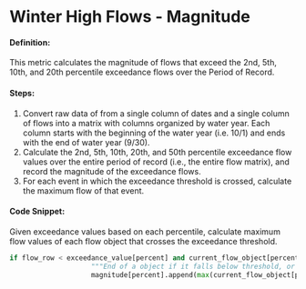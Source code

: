 # Winter High Flows - Magnitude

#### Definition:

This metric calculates the magnitude of flows that exceed the 2nd, 5th, 10th, and 20th percentile exceedance flows over the Period of Record.

#### Steps:

1. Convert raw data of from a single column of dates and a single column of flows into a matrix with columns organized by water year. Each column starts with the beginning of the water year \(i.e. 10/1\) and ends with the end of water year \(9/30\).
2. Calculate the 2nd, 5th, 10th, 20th, and 50th percentile exceedance flow values over the entire period of record \(i.e., the entire flow matrix\), and record the magnitude of the exceedance flows.
3. For each event in which the exceedance threshold is crossed, calculate the maximum flow of that event.

#### Code Snippet:

Given exceedance values based on each percentile, calculate maximum flow values of each flow object that crosses the exceedance threshold.

```py
if flow_row < exceedance_value[percent] and current_flow_object[percent] or row_number == len(matrix[:, column_number]) - 1 and current_flow_object[percent]:
                    """End of a object if it falls below threshold, or end of column"""
                    magnitude[percent].append(max(current_flow_object[percent].flow) / average_annual_flow)
```




